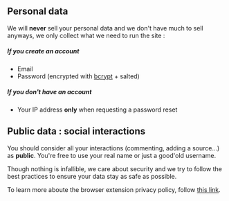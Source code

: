 ## Personal data

We will **never** sell your personal data and we don't have much to sell
anyways, we only collect what we need to run the site :

##### If you create an account

  * Email
  * Password (encrypted with [bcrypt](https://fr.wikipedia.org/wiki/Bcrypt) + salted)

##### If you don't have an account

  * Your IP address **only** when requesting a password reset

## Public data : social interactions

You should consider all your interactions (commenting, adding a source...) as **public**.
You're free to use your real name or just a good'old username.

Though nothing is infallible, we care about security and we try to follow the best practices to
ensure your data stay as safe as possible.  

To learn more aboute the browser extension privacy policy, follow
[this link](/help/extension).

